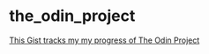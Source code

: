 # the_odin_project
[This Gist tracks my my progress of The Odin Project](https://gist.github.com/xiaozhong21/b1bd68fd6f08863466712c6d0c86accc)
